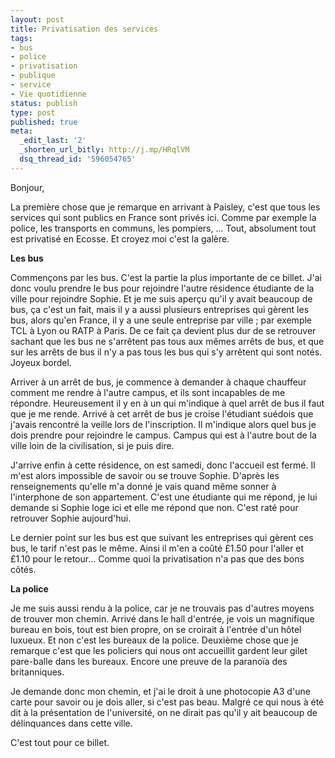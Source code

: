 ```yaml
---
layout: post
title: Privatisation des services
tags:
- bus
- police
- privatisation
- publique
- service
- Vie quotidienne
status: publish
type: post
published: true
meta:
  _edit_last: '2'
  _shorten_url_bitly: http://j.mp/HRqlVM
  dsq_thread_id: '596054765'
---
```

Bonjour,

La première chose que je remarque en arrivant à Paisley, c'est que tous les services qui sont publics en France sont privés ici. Comme par exemple la police, les transports en communs, les pompiers, ... Tout, absolument tout est privatisé en Ecosse. Et croyez moi c'est la galère.

**Les bus**

Commençons par les bus. C'est la partie la plus importante de ce billet. J'ai donc voulu prendre le bus pour rejoindre l'autre résidence étudiante de la ville pour rejoindre Sophie. Et je me suis aperçu qu'il y avait beaucoup de bus, ça c'est un fait, mais il y a aussi plusieurs entreprises qui gèrent les bus, alors qu'en France, il y a une seule entreprise par ville ; par exemple TCL à Lyon ou RATP à Paris. De ce fait ça devient plus dur de se retrouver sachant que les bus ne s'arrêtent pas tous aux mêmes arrêts de bus, et que sur les arrêts de bus il n'y a pas tous les bus qui s'y arrêtent qui sont notés. Joyeux bordel.

Arriver à un arrêt de bus, je commence à demander à chaque chauffeur comment me rendre à l'autre campus, et ils sont incapables de me répondre. Heureusement il y en à un qui m'indique à quel arrêt de bus il faut que je me rende. Arrivé à cet arrêt de bus je croise l'étudiant suédois que j'avais rencontré la veille lors de l'inscription. Il m'indique alors quel bus je dois prendre pour rejoindre le campus. Campus qui est à l'autre bout de la ville loin de la civilisation, si je puis dire.

J'arrive enfin à cette résidence, on est samedi, donc l'accueil est fermé. Il m'est alors impossible de savoir ou se trouve Sophie. D'après les renseignements qu'elle m'a donné je vais quand même sonner à l'interphone de son appartement. C'est une étudiante qui me répond, je lui demande si Sophie loge ici et elle me répond que non. C'est raté pour retrouver Sophie aujourd'hui.

Le dernier point sur les bus est que suivant les entreprises qui gèrent ces bus, le tarif n'est pas le même. Ainsi il m'en a coûté £1.50 pour l'aller et £1.10 pour le retour... Comme quoi la privatisation n'a pas que des bons côtés.

**La police**

Je me suis aussi rendu à la police, car je ne trouvais pas d'autres moyens de trouver mon chemin. Arrivé dans le hall d'entrée, je vois un magnifique bureau en bois, tout est bien propre, on se croirait à l'entrée d'un hôtel luxueux. Et non c'est les bureaux de la police. Deuxième chose que je remarque c'est que les policiers qui nous ont accueillit gardent leur gilet pare-balle dans les bureaux. Encore une preuve de la paranoïa des britanniques.

Je demande donc mon chemin, et j'ai le droit à une photocopie A3 d'une carte pour savoir ou je dois aller, si c'est pas beau. Malgré ce qui nous à été dit à la présentation de l'université, on ne dirait pas qu'il y ait beaucoup de délinquances dans cette ville.

C'est tout pour ce billet.
